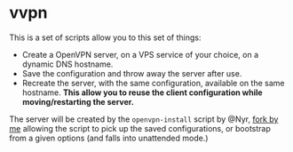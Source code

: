 # vvpn

This is a set of scripts allow you to this set of things:

* Create a OpenVPN server, on a VPS service of your choice, on a dynamic DNS hostname.
* Save the configuration and throw away the server after use.
* Recreate the server, with the same configuration, available on the same hostname.
  **This allow you to reuse the client configuration while moving/restarting the server.**
  
The server will be created by the `openvpn-install` script by @Nyr, [fork by me](https://github.com/timdream/openvpn-install) allowing the script to pick up the saved configurations, or bootstrap from a given options (and falls into unattended mode.)
